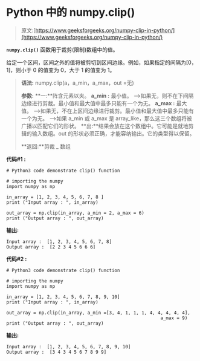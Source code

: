 # Python 中的 numpy.clip()

> 原文:[https://www.geeksforgeeks.org/numpy-clip-in-python/](https://www.geeksforgeeks.org/numpy-clip-in-python/)

**`numpy.clip()`** 函数用于裁剪(限制)数组中的值。

给定一个区间，区间之外的值将被剪切到区间边缘。例如，如果指定的间隔为[0，1]，则小于 0 的值变为 0，大于 1 的值变为 1。

> **语法:** numpy.clip(a，a_min，a_max，out =无)
> 
> **参数:**
> **一:**阵含元素以夹。
> **a_min :** 最小值。
> –>如果无，则不在下间隔边缘进行剪裁。最小值和最大值中最多只能有一个为无。
> **a_max :** 最大值。
> –>如果无，不在上区间边缘进行裁剪。最小值和最大值中最多只能有一个为无。
> –>如果 a_min 或 a_max 是 array_like，那么这三个数组将被广播以匹配它们的形状。
> **出:**结果会放在这个数组中。它可能是就地剪辑的输入数组。out 的形状必须正确，才能容纳输出。它的类型得以保留。
> 
> **返回:**剪裁 _ 数组

**代码#1 :**

```
# Python3 code demonstrate clip() function

# importing the numpy
import numpy as np

in_array = [1, 2, 3, 4, 5, 6, 7, 8 ]
print ("Input array : ", in_array)

out_array = np.clip(in_array, a_min = 2, a_max = 6)
print ("Output array : ", out_array)
```

**输出:**

```
Input array :  [1, 2, 3, 4, 5, 6, 7, 8]
Output array :  [2 2 3 4 5 6 6 6]
```

**代码#2 :**

```
# Python3 code demonstrate clip() function

# importing the numpy
import numpy as np

in_array = [1, 2, 3, 4, 5, 6, 7, 8, 9, 10]
print ("Input array : ", in_array)

out_array = np.clip(in_array, a_min =[3, 4, 1, 1, 1, 4, 4, 4, 4, 4],
                                                         a_max = 9)
print ("Output array : ", out_array)
```

**输出:**

```
Input array :  [1, 2, 3, 4, 5, 6, 7, 8, 9, 10]
Output array :  [3 4 3 4 5 6 7 8 9 9]

```
